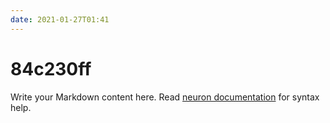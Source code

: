 ```yaml
---
date: 2021-01-27T01:41
---
```


# 84c230ff

Write your Markdown content here. Read [neuron documentation](https://neuron.zettel.page/2011404.html) for syntax help.

